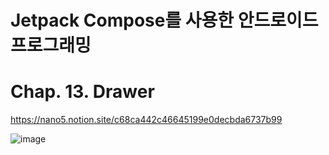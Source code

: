 # Jetpack Compose를 사용한 안드로이드 프로그래밍

# Chap. 13. Drawer

https://nano5.notion.site/c68ca442c46645199e0decbda6737b99

![image](https://github.com/devbwoh/Jet13Drawer/assets/77666026/0718a497-5d90-4cc0-8273-e53a338746a8)
